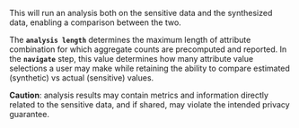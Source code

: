 This will run an analysis both on the sensitive data and the synthesized data, enabling a comparison between the two.

The **`analysis length`** determines the maximum length of attribute combination for which aggregate counts are precomputed and reported. In the **`navigate`** step, this value determines how many attribute value selections a user may make while retaining the ability to compare estimated (synthetic) vs actual (sensitive) values.

**Caution**: analysis results may contain metrics and information directly related to the sensitive data, and if shared, may violate the intended privacy guarantee.
